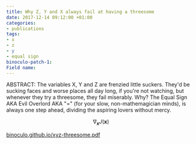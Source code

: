 ```yaml
---
title: Why Z, Y and X always fail at having a threesome
date: 2017-12-14 09:12:00 +01:00
categories:
- publications
tags:
- x
- z
- y
- equal sign
binoculo-patch-1: 
Field name: 
---
```


ABSTRACT: The variables X, Y and Z are frenzied little suckers. They'd be sucking faces and worse places all day long, if you're not watching, but whenever they try a threesome, they fail miserably. Why? The Equal Sign AKA Evil Overlord AKA "=" (for your slow, non-mathemagician minds), is always one step ahead, dividing the aspiring lovers without mercy.

$$ \nabla_\boldsymbol{x} J(\boldsymbol{x}) $$

[binoculo.github.io/xyz-threesome.pdf](binoculo.github.io/xyz-threesome.pdf)